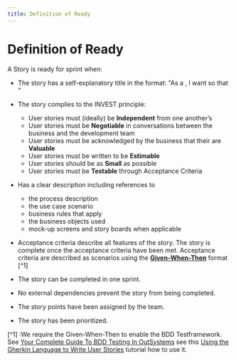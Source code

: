 ```yaml
---
title: Definition of Ready
---
```


# Definition of Ready

A Story is ready for sprint when:

* The story has a self-explanatory title in the format: "As a <role>, I want <function> so that <business goal>"
* The story complies to the INVEST principle:
    * User stories must (ideally) be **Independent** from one another’s
    * User stories must be **Negotiable** in conversations between the business and the development team
    * User stories must be acknowledged by the business that their are **Valuable**
    * User stories must be written to be **Estimable**
    * User stories should be as **Small** as possible
    * User stories must be **Testable** through Acceptance Criteria

* Has a clear description including references to
    * the process description
    * the use case scenario
    * business rules that apply
    * the business objects used
    * mock-up screens and story boards when applicable
* Acceptance criteria describe all features of the story. The story is complete once the acceptance criteria have been met. Acceptance criteria are described as scenarios using the [**Given-When-Then**](https://www.agilealliance.org/glossary/gwt) format [^1]
* The story can be completed in one sprint.
* No external dependencies prevent the story from being completed.
* The story points have been assigned by the team.
* The story has been prioritized.

[^1] :We require the Given-When-Then to enable the BDD Testframework. See [Your Complete Guide To BDD Testing In OutSystems](https://www.outsystems.com/blog/posts/bdd-testing/) see this [Using the Gherkin Language to Write User Stories](https://youtu.be/KP0vpVLatMc) tutorial how to use it.
